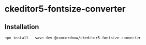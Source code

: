 ckeditor5-fontsize-converter
============================

Installation
------------
```console
npm install --save-dev @concordnow/ckeditor5-fontsize-converter
```
